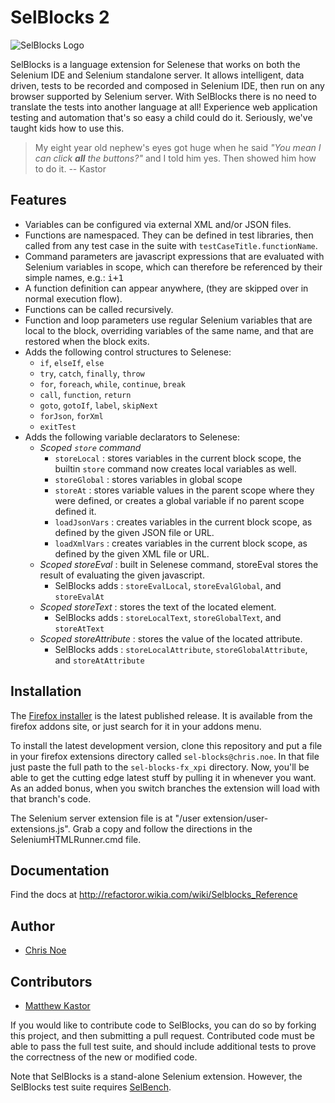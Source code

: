# SelBlocks 2
![SelBlocks Logo](https://raw.githubusercontent.com/refactorer/SelBlocks/master/sel-blocks-fx_xpi/chrome/skin/selblocksLogo.png)

SelBlocks is a language extension for Selenese that works on both the Selenium IDE and Selenium standalone server. It allows intelligent, data driven, tests to be recorded and composed in Selenium IDE, then run on any browser supported by Selenium server. With SelBlocks there is no need to translate the tests into another language at all! Experience web application testing and automation that's so easy a child could do it. Seriously, we've taught kids how to use this.

> My eight year old nephew's eyes got huge when he said *"You mean I can click __all__ the buttons?"* and I told him yes. Then showed him how to do it.
> -- Kastor

## Features

* Variables can be configured via external XML and/or JSON files.
* Functions are namespaced. They can be defined in test libraries, then called from any test case in the suite with `testCaseTitle.functionName`.
* Command parameters are javascript expressions that are evaluated with Selenium variables in scope, which can therefore be referenced by their simple names, e.g.: <tt>i+1</tt>
* A function definition can appear anywhere, (they are skipped over in normal execution flow).
* Functions can be called recursively.
* Function and loop parameters use regular Selenium variables that are local to the block, overriding variables of the same name, and that are restored when the block exits.
* Adds the following control structures to Selenese:
  * <code>if</code>, <code>elseIf</code>, <code>else</code>
  * <code>try</code>, <code>catch</code>, <code>finally</code>, <code>throw</code>
  * <code>for</code>, <code>foreach</code>, <code>while</code>, <code>continue</code>, <code>break</code>
  * <code>call</code>, <code>function</code>, <code>return</code>
  * <code>goto</code>, <code>gotoIf</code>, <code>label</code>, <code>skipNext</code>
  * <code>forJson</code>, <code>forXml</code>
  * <code>exitTest</code>
* Adds the following variable declarators to Selenese:
  * *Scoped `store` command*
    * <code>storeLocal</code> : stores variables in the current block scope, the builtin `store` command now creates local variables as well.
    * <code>storeGlobal</code> : stores variables in global scope
    * <code>storeAt</code> : stores variable values in the parent scope where they were defined, or creates a global variable if no parent scope defined it.
    * <code>loadJsonVars</code> : creates variables in the current block scope, as defined by the given JSON file or URL.
    * <code>loadXmlVars</code> : creates variables in the current block scope, as defined by the given XML file or URL.
  * *Scoped storeEval* : built in Selenese command, storeEval stores the result of evaluating the given javascript.
    * SelBlocks adds : <code>storeEvalLocal</code>, <code>storeEvalGlobal</code>, and <code>storeEvalAt</code>
  * *Scoped storeText* : stores the text of the located element.
    * SelBlocks adds : <code>storeLocalText</code>, <code>storeGlobalText</code>, and <code>storeAtText</code>
  * *Scoped storeAttribute* : stores the value of the located attribute.
    * SelBlocks adds : <code>storeLocalAttribute</code>, <code>storeGlobalAttribute</code>, and <code>storeAtAttribute</code>

## Installation

The [Firefox installer](https://addons.mozilla.org/en-US/firefox/addon/selenium-ide-sel-blocks/) is the latest published release. It is available from the firefox addons site, or just search for it in your addons menu.

To install the latest development version, clone this repository and put a file in your firefox extensions directory called `sel-blocks@chris.noe`. In that file just paste the full path to the `sel-blocks-fx_xpi` directory. Now, you'll be able to get the cutting edge latest stuff by pulling it in whenever you want. As an added bonus, when you switch branches the extension will load with that branch's code.

The Selenium server extension file is at "/user extension/user-extensions.js". Grab a copy and follow the directions in the SeleniumHTMLRunner.cmd file.

## Documentation

Find the docs at http://refactoror.wikia.com/wiki/Selblocks_Reference

## Author

* [Chris Noe](https://github.com/refactoror)

## Contributors

* [Matthew Kastor](https://github.com/matthewkastor)

If you would like to contribute code to SelBlocks, you can do so by forking this project, and then submitting a pull request. Contributed code must be able to pass the full test suite, and should include additional tests to prove the correctness of the new or modified code.

Note that SelBlocks is a stand-alone Selenium extension. However, the SelBlocks test suite requires [SelBench](https://addons.mozilla.org/en-US/firefox/addon/selenium-ide-selbench/).
